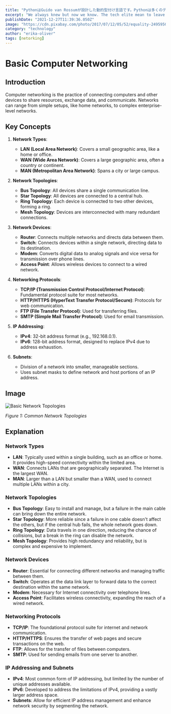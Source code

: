 ```yaml
---
title: "PythonはGuido van Rossumが設計した動的型付け言語です。Pythonは多くのデベロッパーによってライブラリの開発が行われており、Webページから科学研究まで幅広く利用されています。"
excerpt: "We always knew but now we know. The tech elite mean to leave us all behind."
publishDate: "2021-12-27T11:39:36.050Z"
image: "https://cdn.pixabay.com/photo/2017/07/12/05/52/equality-2495950_1280.jpg"
category: "technology"
author: "erika-oliver"
tags: [netorking]
---
```

# Basic Computer Networking

## Introduction

Computer networking is the practice of connecting computers and other devices to share resources, exchange data, and communicate. Networks can range from simple setups, like home networks, to complex enterprise-level networks.

## Key Concepts

1. **Network Types**:
    - **LAN (Local Area Network)**: Covers a small geographic area, like a home or office.
    - **WAN (Wide Area Network)**: Covers a large geographic area, often a country or continent.
    - **MAN (Metropolitan Area Network)**: Spans a city or large campus.

2. **Network Topologies**:
    - **Bus Topology**: All devices share a single communication line.
    - **Star Topology**: All devices are connected to a central hub.
    - **Ring Topology**: Each device is connected to two other devices, forming a ring.
    - **Mesh Topology**: Devices are interconnected with many redundant connections.

3. **Network Devices**:
    - **Router**: Connects multiple networks and directs data between them.
    - **Switch**: Connects devices within a single network, directing data to its destination.
    - **Modem**: Converts digital data to analog signals and vice versa for transmission over phone lines.
    - **Access Point**: Allows wireless devices to connect to a wired network.

4. **Networking Protocols**:
    - **TCP/IP (Transmission Control Protocol/Internet Protocol)**: Fundamental protocol suite for most networks.
    - **HTTP/HTTPS (HyperText Transfer Protocol/Secure)**: Protocols for web communication.
    - **FTP (File Transfer Protocol)**: Used for transferring files.
    - **SMTP (Simple Mail Transfer Protocol)**: Used for email transmission.

5. **IP Addressing**:
    - **IPv4**: 32-bit address format (e.g., 192.168.0.1).
    - **IPv6**: 128-bit address format, designed to replace IPv4 due to address exhaustion.

6. **Subnets**:
    - Division of a network into smaller, manageable sections.
    - Uses subnet masks to define network and host portions of an IP address.

## Image

![Basic Network Topologies](https://www.swissns.ch/site/wp-content/uploads/2017/06/network-topologies.png)

*Figure 1: Common Network Topologies*

## Explanation

### Network Types

- **LAN**: Typically used within a single building, such as an office or home. It provides high-speed connectivity within the limited area.
- **WAN**: Connects LANs that are geographically separated. The Internet is the largest WAN.
- **MAN**: Larger than a LAN but smaller than a WAN, used to connect multiple LANs within a city.

### Network Topologies

- **Bus Topology**: Easy to install and manage, but a failure in the main cable can bring down the entire network.
- **Star Topology**: More reliable since a failure in one cable doesn't affect the others, but if the central hub fails, the whole network goes down.
- **Ring Topology**: Data travels in one direction, reducing the chance of collisions, but a break in the ring can disable the network.
- **Mesh Topology**: Provides high redundancy and reliability, but is complex and expensive to implement.

### Network Devices

- **Router**: Essential for connecting different networks and managing traffic between them.
- **Switch**: Operates at the data link layer to forward data to the correct destination within the same network.
- **Modem**: Necessary for Internet connectivity over telephone lines.
- **Access Point**: Facilitates wireless connectivity, expanding the reach of a wired network.

### Networking Protocols

- **TCP/IP**: The foundational protocol suite for internet and network communication.
- **HTTP/HTTPS**: Ensures the transfer of web pages and secure transactions on the web.
- **FTP**: Allows for the transfer of files between computers.
- **SMTP**: Used for sending emails from one server to another.

### IP Addressing and Subnets

- **IPv4**: Most common form of IP addressing, but limited by the number of unique addresses available.
- **IPv6**: Developed to address the limitations of IPv4, providing a vastly larger address space.
- **Subnets**: Allow for efficient IP address management and enhance network security by segmenting the network.
